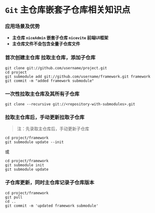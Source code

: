 # `Git` 主仓库嵌套子仓库相关知识点

### 应用场景及优势

- **主仓库 `niceAdmin` 嵌套子仓库 `nicevite` 前端UI框架**
- **主仓库文件不会包含全量子仓库文件**

### **首次创建主仓库** 拉取主仓库，添加子仓库

```
git clone git://github.com/username/project.git
cd project
git submodule add git://github.com/username/framework.git framework
git commit -m "added framework submodule"
```

### **一次性拉取主仓库及其所有子仓库**

```
git clone --recursive git://<repository-with-submodules>.git
```

### **拉取主仓库后，手动更新拉取子仓库**

> 注：先录取主仓库后，手动更新子仓库

```
cd project/framework
git submodule update --init
```

或

```
cd project/framework
git submodule init
git submodule update
```

### **子仓库更新，同时主仓库记录子仓库版本**

```
cd project/framework
git pull
cd ..
git commit -m 'updated framework submodule'
```